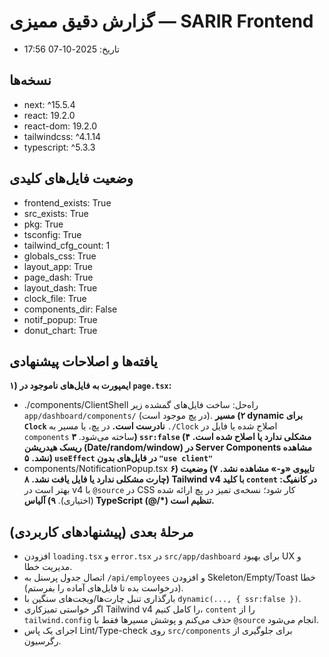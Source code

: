 # گزارش دقیق ممیزی — SARIR Frontend
- تاریخ: 2025-10-07 17:56

## نسخه‌ها
- next: ^15.5.4
- react: 19.2.0
- react-dom: 19.2.0
- tailwindcss: ^4.1.14
- typescript: ^5.3.3

## وضعیت فایل‌های کلیدی
- frontend_exists: True
- src_exists: True
- pkg: True
- tsconfig: True
- tailwind_cfg_count: 1
- globals_css: True
- layout_app: True
- page_dash: True
- layout_dash: True
- clock_file: True
- components_dir: False
- notif_popup: True
- donut_chart: True

## یافته‌ها و اصلاحات پیشنهادی
**۱) ایمپورت به فایل‌های ناموجود در `page.tsx`:**
- ./components/ClientShell
راه‌حل: ساخت فایل‌های گمشده زیر `app/dashboard/components/` (در پچ موجود است).
**۲) مسیر dynamic برای `Clock` نادرست است.** در پچ، یا مسیر به `./Clock` اصلاح شده یا فایل در `components` ساخته می‌شود.
**۳) `ssr:false` مشکلی ندارد یا اصلاح شده است.**
**۴) ریسک هیدریشن (Date/random/window) در Server Components مشاهده نشد.**
**۵) `useEffect` در فایل‌های بدون `"use client"`**
- components/NotificationPopup.tsx
**۶) تایپوی «و-» مشاهده نشد.**
**۷) وضعیت چارت مشکلی ندارد یا فایل یافت نشد.**
**۸) Tailwind v4 با کلید `content` در کانفیگ:** بهتر است در v4 با `@source` در CSS کار شود؛ نسخه‌ی تمیز در پچ ارائه شده (اختیاری).
**۹) آلیاس TypeScript (@/*) تنظیم است.**

## مرحلهٔ بعدی (پیشنهادهای کاربردی)
- افزودن `loading.tsx` و `error.tsx` در `src/app/dashboard` برای بهبود UX و مدیریت خطا.
- اتصال جدول پرسنل به `/api/employees` و افزودن Skeleton/Empty/Toast خطا (درخواست بده تا فایل‌های آماده را بفرستم).
- بارگذاری تنبل چارت‌ها/ویجت‌های سنگین با `dynamic(..., { ssr:false })`.
- اگر خواستی تمیزکاری Tailwind v4 را کامل کنیم، `content` را از `tailwind.config` حذف می‌کنم و پوشش مسیرها فقط با `@source` انجام می‌شود.
- اجرای یک پاس Lint/Type-check روی `src/components` برای جلوگیری از رگرسیون.
